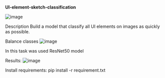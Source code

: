 **UI-element-sketch-classification**

![image](https://github.com/Kimiko12/UI-element-sketch-classification/assets/79062452/12a60f6b-1a60-4dd2-984b-90de415dad9e)

Description
Build a model that classify all UI elements on images as quickly as possible.

Balance classes
![image](https://github.com/Kimiko12/UI-element-sketch-classification/assets/79062452/59dc5bac-5362-462c-a7fa-2b69477222d8)

In this task was used ResNet50 model

Results:
![image](https://github.com/Kimiko12/UI-element-sketch-classification/assets/79062452/fead1c63-2353-4a84-bff5-1a4e33cc7fa4)


Install requirements:
pip install -r requirement.txt
